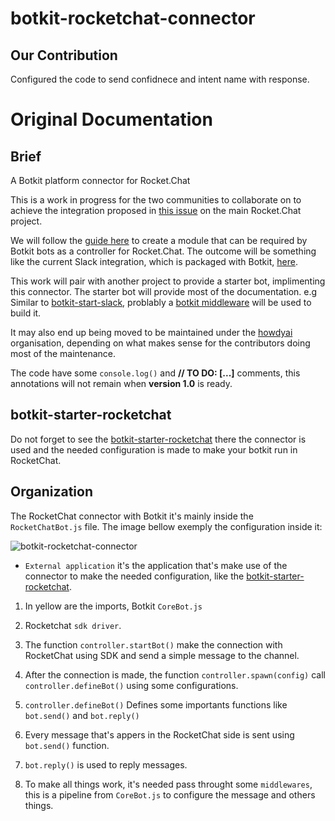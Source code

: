 # botkit-rocketchat-connector

## Our Contribution

Configured the code to send confidnece and intent name with response.

# Original Documentation

## Brief
A Botkit platform connector for Rocket.Chat

This is a work in progress for the two communities to collaborate on to achieve the integration proposed in [this issue](https://github.com/RocketChat/Rocket.Chat/issues/9937) on the main Rocket.Chat project.

We will follow the [guide here](https://botkit.ai/docs/howto/build_connector.html) to create a module that can be required by Botkit bots as a controller for Rocket.Chat. The outcome will be something like the current Slack integration, which is packaged with Botkit, [here](https://github.com/howdyai/botkit/blob/master/lib/SlackBot.js).

This work will pair with another project to provide a starter bot, implimenting this connector. The starter bot will provide most of the documentation. e.g Similar to [botkit-start-slack](https://github.com/howdyai/botkit-starter-slack), problably a [botkit middleware](https://github.com/howdyai/botkit/blob/master/docs/readme-middlewares.md) will be used to build it.

It may also end up being moved to be maintained under the [howdyai](https://github.com/howdyai) organisation, depending on what makes sense for the contributors doing most of the maintenance.

The code have some `console.log()` and **// TO DO: [...]** comments, this annotations will not remain when **version 1.0** is ready.

## botkit-starter-rocketchat

Do not forget to see the [botkit-starter-rocketchat](https://github.com/RocketChat/botkit-starter-rocketchat) there the connector is used and the needed configuration is made to make your botkit run in RocketChat.

## Organization

The RocketChat connector with Botkit it's mainly inside the `RocketChatBot.js` file. The image bellow exemply the configuration inside it:

![botkit-rocketchat-connector](https://github.com/RocketChat/botkit-rocketchat-connector/wiki/images/botkit-rocketchat-connector.png)

* `External application` it's the application that's make use of the connector to make the needed configuration, like the [botkit-starter-rocketchat](https://github.com/RocketChat/botkit-starter-rocketchat).

1. In yellow are the imports, Botkit `CoreBot.js`

2. Rocketchat `sdk driver`.

3. The function `controller.startBot()` make the connection with RocketChat using SDK and send a simple message to the channel.

4. After the connection is made, the function `controller.spawn(config)` call `controller.defineBot()` using some configurations.

5. `controller.defineBot()` Defines some importants functions like `bot.send()` and `bot.reply()`

6. Every message that's appers in the RocketChat side is sent using `bot.send()` function.

7. `bot.reply()` is used to reply messages.

8. To make all things work, it's needed pass throught some `middlewares`, this is a pipeline from `CoreBot.js` to configure the message and others things.

